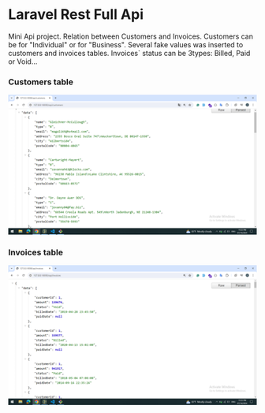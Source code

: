 <h1>Laravel Rest Full Api</h1>

<p>Mini Api project. Relation between Customers and Invoices. Customers can be for "Individual" or for "Business". Several fake values was inserted to customers and invoices tables. Invoices` status can be 3types: Billed, Paid or Void...</p>

<h3>Customers table</h3>
<img src="images/customers.png">

<h3>Invoices table</h3>
<img src="images/invoices.png">
